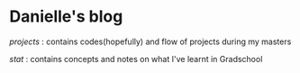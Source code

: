 # Danielle's blog

*projects*
: contains codes(hopefully) and flow of projects during my masters


*stat*
: contains concepts and notes on what I've learnt in Gradschool
